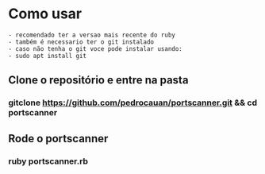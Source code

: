 
# Como usar
	- recomendado ter a versao mais recente do ruby
	- também é necessario ter o git instalado
	- caso não tenha o git voce pode instalar usando:
	- sudo apt install git
## Clone o repositório e entre na pasta
### gitclone https://github.com/pedrocauan/portscanner.git && cd portscanner

## Rode o portscanner
### ruby portscanner.rb
